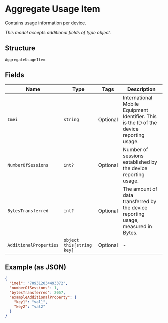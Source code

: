
# Aggregate Usage Item

Contains usage information per device.

*This model accepts additional fields of type object.*

## Structure

`AggregateUsageItem`

## Fields

| Name | Type | Tags | Description |
|  --- | --- | --- | --- |
| `Imei` | `string` | Optional | International Mobile Equipment Identifier. This is the ID of the device reporting usage. |
| `NumberOfSessions` | `int?` | Optional | Number of sessions established by the device reporting usage. |
| `BytesTransferred` | `int?` | Optional | The amount of data transferred by the device reporting usage, measured in Bytes. |
| `AdditionalProperties` | `object this[string key]` | Optional | - |

## Example (as JSON)

```json
{
  "imei": "709312034493372",
  "numberOfSessions": 1,
  "bytesTransferred": 2057,
  "exampleAdditionalProperty": {
    "key1": "val1",
    "key2": "val2"
  }
}
```

